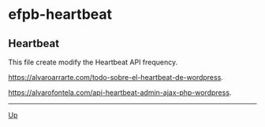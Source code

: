 # efpb-heartbeat

## Heartbeat

This file create modify the Heartbeat API frequency.

https://alvaroarrarte.com/todo-sobre-el-heartbeat-de-wordpress.

https://alvarofontela.com/api-heartbeat-admin-ajax-php-wordpress.


---
[Up](/README.md)

